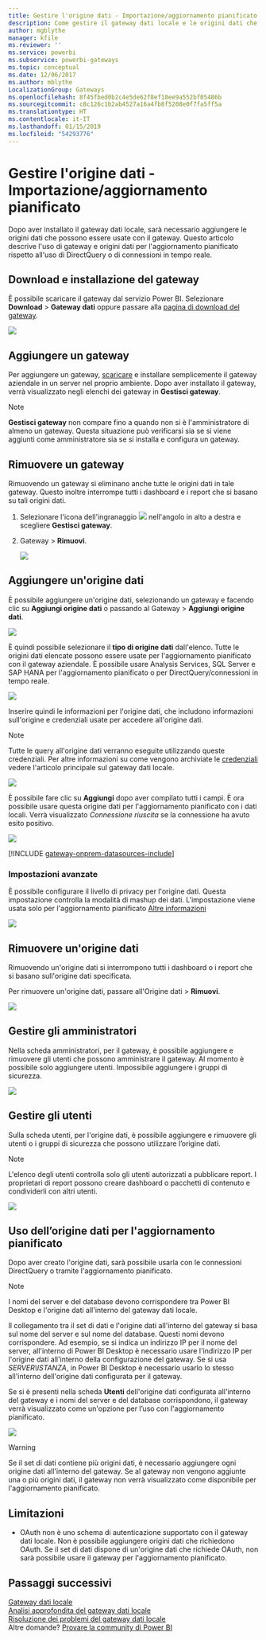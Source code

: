 ```yaml
---
title: Gestire l'origine dati - Importazione/aggiornamento pianificato
description: Come gestire il gateway dati locale e le origini dati che vi appartengono. Questo articolo è specifico per le origini dati che possono essere usate con operazioni di importazione/aggiornamento pianificato.
author: mgblythe
manager: kfile
ms.reviewer: ''
ms.service: powerbi
ms.subservice: powerbi-gateways
ms.topic: conceptual
ms.date: 12/06/2017
ms.author: mblythe
LocalizationGroup: Gateways
ms.openlocfilehash: 8f45fbed0b2c4e5de62f8ef18ee9a552bf05486b
ms.sourcegitcommit: c8c126c1b2ab4527a16a4fb8f5208e0f7fa5ff5a
ms.translationtype: HT
ms.contentlocale: it-IT
ms.lasthandoff: 01/15/2019
ms.locfileid: "54293776"
---
```

# <a name="manage-your-data-source---importscheduled-refresh"></a>Gestire l'origine dati - Importazione/aggiornamento pianificato
Dopo aver installato il gateway dati locale, sarà necessario aggiungere le origini dati che possono essere usate con il gateway. Questo articolo descrive l'uso di gateway e origini dati per l'aggiornamento pianificato rispetto all'uso di DirectQuery o di connessioni in tempo reale.

## <a name="download-and-install-the-gateway"></a>Download e installazione del gateway
È possibile scaricare il gateway dal servizio Power BI. Selezionare **Download** > **Gateway dati** oppure passare alla [pagina di download del gateway](https://go.microsoft.com/fwlink/?LinkId=698861).

![](media/service-gateway-enterprise-manage-scheduled-refresh/powerbi-download-data-gateway.png)

## <a name="add-a-gateway"></a>Aggiungere un gateway
Per aggiungere un gateway, [scaricare](https://go.microsoft.com/fwlink/?LinkId=698863) e installare semplicemente il gateway aziendale in un server nel proprio ambiente. Dopo aver installato il gateway, verrà visualizzato negli elenchi dei gateway in **Gestisci gateway**.

> [!NOTE]
> **Gestisci gateway** non compare fino a quando non si è l'amministratore di almeno un gateway. Questa situazione può verificarsi sia se si viene aggiunti come amministratore sia se si installa e configura un gateway.
> 
> 

## <a name="remove-a-gateway"></a>Rimuovere un gateway
Rimuovendo un gateway si eliminano anche tutte le origini dati in tale gateway.  Questo inoltre interrompe tutti i dashboard e i report che si basano su tali origini dati.

1. Selezionare l'icona dell'ingranaggio ![](media/service-gateway-enterprise-manage-scheduled-refresh/pbi_gearicon.png) nell'angolo in alto a destra e scegliere **Gestisci gateway**.
2. Gateway > **Rimuovi**.
   
   ![](media/service-gateway-enterprise-manage-scheduled-refresh/datasourcesettings7.png)

## <a name="add-a-data-source"></a>Aggiungere un'origine dati
È possibile aggiungere un'origine dati, selezionando un gateway e facendo clic su **Aggiungi origine dati** o passando al Gateway > **Aggiungi origine dati**.

![](media/service-gateway-enterprise-manage-scheduled-refresh/datasourcesettings1.png)

È quindi possibile selezionare il **tipo di origine dati** dall'elenco. Tutte le origini dati elencate possono essere usate per l'aggiornamento pianificato con il gateway aziendale. È possibile usare Analysis Services, SQL Server e SAP HANA per l'aggiornamento pianificato o per DirectQuery/connessioni in tempo reale.

![](media/service-gateway-enterprise-manage-scheduled-refresh/datasourcesettings2.png)

Inserire quindi le informazioni per l'origine dati, che includono informazioni sull'origine e credenziali usate per accedere all'origine dati.

> [!NOTE]
> Tutte le query all'origine dati verranno eseguite utilizzando queste credenziali. Per altre informazioni su come vengono archiviate le [credenziali](service-gateway-onprem.md#credentials) vedere l'articolo principale sul gateway dati locale.
> 
> 

![](media/service-gateway-enterprise-manage-scheduled-refresh/datasourcesettings3-oracle.png)

È possibile fare clic su **Aggiungi** dopo aver compilato tutti i campi.  È ora possibile usare questa origine dati per l'aggiornamento pianificato con i dati locali. Verrà visualizzato *Connessione riuscita* se la connessione ha avuto esito positivo.

![](media/service-gateway-enterprise-manage-scheduled-refresh/datasourcesettings4.png)

<!-- Shared Install steps Include -->
[!INCLUDE [gateway-onprem-datasources-include](./includes/gateway-onprem-datasources-include.md)]

### <a name="advanced-settings"></a>Impostazioni avanzate
È possibile configurare il livello di privacy per l'origine dati. Questa impostazione controlla la modalità di mashup dei dati. L'impostazione viene usata solo per l'aggiornamento pianificato [Altre informazioni](https://support.office.com/article/Privacy-levels-Power-Query-CC3EDE4D-359E-4B28-BC72-9BEE7900B540)

![](media/service-gateway-enterprise-manage-scheduled-refresh/datasourcesettings9.png)

## <a name="remove-a-data-source"></a>Rimuovere un'origine dati
Rimuovendo un'origine dati si interrompono tutti i dashboard o i report che si basano sull'origine dati specificata.  

Per rimuovere un'origine dati, passare all'Origine dati > **Rimuovi**.

![](media/service-gateway-enterprise-manage-scheduled-refresh/datasourcesettings6.png)

## <a name="manage-administrators"></a>Gestire gli amministratori
Nella scheda amministratori, per il gateway, è possibile aggiungere e rimuovere gli utenti che possono amministrare il gateway. Al momento è possibile solo aggiungere utenti. Impossibile aggiungere i gruppi di sicurezza.

![](media/service-gateway-enterprise-manage-scheduled-refresh/datasourcesettings8.png)

## <a name="manage-users"></a>Gestire gli utenti
Sulla scheda utenti, per l'origine dati, è possibile aggiungere e rimuovere gli utenti o i gruppi di sicurezza che possono utilizzare l’origine dati.

> [!NOTE]
> L'elenco degli utenti controlla solo gli utenti autorizzati a pubblicare report. I proprietari di report possono creare dashboard o pacchetti di contenuto e condividerli con altri utenti.
> 
> 

![](media/service-gateway-enterprise-manage-scheduled-refresh/datasourcesettings5.png)

## <a name="using-the-data-source-for-scheduled-refresh"></a>Uso dell’origine dati per l'aggiornamento pianificato
Dopo aver creato l'origine dati, sarà possibile usarla con le connessioni DirectQuery o tramite l'aggiornamento pianificato.

> [!NOTE]
> I nomi del server e del database devono corrispondere tra Power BI Desktop e l'origine dati all'interno del gateway dati locale.
> 
> 

Il collegamento tra il set di dati e l'origine dati all'interno del gateway si basa sul nome del server e sul nome del database. Questi nomi devono corrispondere. Ad esempio, se si indica un indirizzo IP per il nome del server, all'interno di Power BI Desktop è necessario usare l'indirizzo IP per l'origine dati all'interno della configurazione del gateway. Se si usa *SERVER\ISTANZA*, in Power BI Desktop è necessario usarlo lo stesso all'interno dell'origine dati configurata per il gateway.

Se si è presenti nella scheda **Utenti** dell'origine dati configurata all'interno del gateway e i nomi del server e del database corrispondono, il gateway verrà visualizzato come un'opzione per l’uso con l'aggiornamento pianificato.

![](media/service-gateway-enterprise-manage-scheduled-refresh/powerbi-gateway-enterprise-schedule-refresh.png)

> [!WARNING]
> Se il set di dati contiene più origini dati, è necessario aggiungere ogni origine dati all'interno del gateway. Se al gateway non vengono aggiunte una o più origini dati, il gateway non verrà visualizzato come disponibile per l'aggiornamento pianificato.
> 
> 

## <a name="limitations"></a>Limitazioni
* OAuth non è uno schema di autenticazione supportato con il gateway dati locale. Non è possibile aggiungere origini dati che richiedono OAuth. Se il set di dati dispone di un'origine dati che richiede OAuth, non sarà possibile usare il gateway per l'aggiornamento pianificato.

## <a name="next-steps"></a>Passaggi successivi
[Gateway dati locale](service-gateway-onprem.md)  
[Analisi approfondita del gateway dati locale](service-gateway-onprem-indepth.md)  
[Risoluzione dei problemi del gateway dati locale](service-gateway-onprem-tshoot.md)  
Altre domande? [Provare la community di Power BI](http://community.powerbi.com/)

